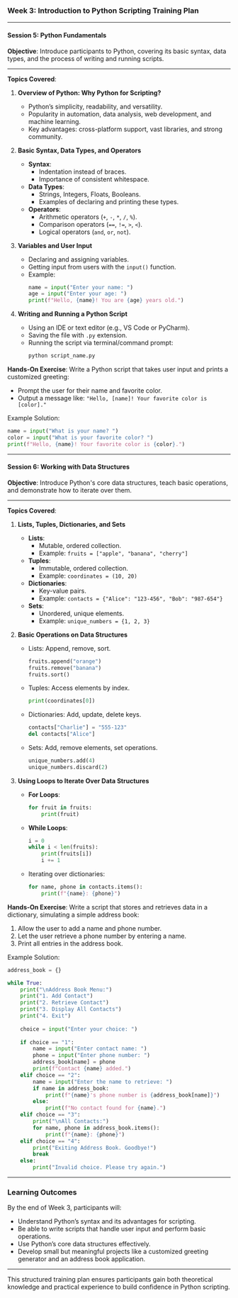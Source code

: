 ### Week 3: Introduction to Python Scripting Training Plan

---

#### **Session 5: Python Fundamentals**
**Objective**: Introduce participants to Python, covering its basic syntax, data types, and the process of writing and running scripts.

---

**Topics Covered**:

1. **Overview of Python: Why Python for Scripting?**
   - Python’s simplicity, readability, and versatility.
   - Popularity in automation, data analysis, web development, and machine learning.
   - Key advantages: cross-platform support, vast libraries, and strong community.

2. **Basic Syntax, Data Types, and Operators**
   - **Syntax**:
     - Indentation instead of braces.
     - Importance of consistent whitespace.
   - **Data Types**:
     - Strings, Integers, Floats, Booleans.
     - Examples of declaring and printing these types.
   - **Operators**:
     - Arithmetic operators (`+`, `-`, `*`, `/`, `%`).
     - Comparison operators (`==`, `!=`, `>`, `<`).
     - Logical operators (`and`, `or`, `not`).

3. **Variables and User Input**
   - Declaring and assigning variables.
   - Getting input from users with the `input()` function.
   - Example:
     ```python
     name = input("Enter your name: ")
     age = input("Enter your age: ")
     print(f"Hello, {name}! You are {age} years old.")
     ```

4. **Writing and Running a Python Script**
   - Using an IDE or text editor (e.g., VS Code or PyCharm).
   - Saving the file with `.py` extension.
   - Running the script via terminal/command prompt:
     ```bash
     python script_name.py
     ```

**Hands-On Exercise**:
Write a Python script that takes user input and prints a customized greeting:
- Prompt the user for their name and favorite color.
- Output a message like: `"Hello, [name]! Your favorite color is [color]."`

Example Solution:
```python
name = input("What is your name? ")
color = input("What is your favorite color? ")
print(f"Hello, {name}! Your favorite color is {color}.")
```

---

#### **Session 6: Working with Data Structures**
**Objective**: Introduce Python's core data structures, teach basic operations, and demonstrate how to iterate over them.

---

**Topics Covered**:

1. **Lists, Tuples, Dictionaries, and Sets**
   - **Lists**:
     - Mutable, ordered collection.
     - Example: `fruits = ["apple", "banana", "cherry"]`
   - **Tuples**:
     - Immutable, ordered collection.
     - Example: `coordinates = (10, 20)`
   - **Dictionaries**:
     - Key-value pairs.
     - Example: `contacts = {"Alice": "123-456", "Bob": "987-654"}`
   - **Sets**:
     - Unordered, unique elements.
     - Example: `unique_numbers = {1, 2, 3}`

2. **Basic Operations on Data Structures**
   - Lists: Append, remove, sort.
     ```python
     fruits.append("orange")
     fruits.remove("banana")
     fruits.sort()
     ```
   - Tuples: Access elements by index.
     ```python
     print(coordinates[0])
     ```
   - Dictionaries: Add, update, delete keys.
     ```python
     contacts["Charlie"] = "555-123"
     del contacts["Alice"]
     ```
   - Sets: Add, remove elements, set operations.
     ```python
     unique_numbers.add(4)
     unique_numbers.discard(2)
     ```

3. **Using Loops to Iterate Over Data Structures**
   - **For Loops**:
     ```python
     for fruit in fruits:
         print(fruit)
     ```
   - **While Loops**:
     ```python
     i = 0
     while i < len(fruits):
         print(fruits[i])
         i += 1
     ```
   - Iterating over dictionaries:
     ```python
     for name, phone in contacts.items():
         print(f"{name}: {phone}")
     ```

**Hands-On Exercise**:
Write a script that stores and retrieves data in a dictionary, simulating a simple address book:
1. Allow the user to add a name and phone number.
2. Let the user retrieve a phone number by entering a name.
3. Print all entries in the address book.

Example Solution:
```python
address_book = {}

while True:
    print("\nAddress Book Menu:")
    print("1. Add Contact")
    print("2. Retrieve Contact")
    print("3. Display All Contacts")
    print("4. Exit")
    
    choice = input("Enter your choice: ")
    
    if choice == "1":
        name = input("Enter contact name: ")
        phone = input("Enter phone number: ")
        address_book[name] = phone
        print(f"Contact {name} added.")
    elif choice == "2":
        name = input("Enter the name to retrieve: ")
        if name in address_book:
            print(f"{name}'s phone number is {address_book[name]}")
        else:
            print(f"No contact found for {name}.")
    elif choice == "3":
        print("\nAll Contacts:")
        for name, phone in address_book.items():
            print(f"{name}: {phone}")
    elif choice == "4":
        print("Exiting Address Book. Goodbye!")
        break
    else:
        print("Invalid choice. Please try again.")
```

---

### **Learning Outcomes**

By the end of Week 3, participants will:
- Understand Python’s syntax and its advantages for scripting.
- Be able to write scripts that handle user input and perform basic operations.
- Use Python’s core data structures effectively.
- Develop small but meaningful projects like a customized greeting generator and an address book application.

---

This structured training plan ensures participants gain both theoretical knowledge and practical experience to build confidence in Python scripting.
